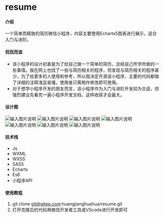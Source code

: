 # resume

#### 介绍
一个简单而精致的简历微信小程序，内容主要使用Echarts5图表进行展示，适合入门与进阶。
#### 侃侃而谈
- 该小程序的设计初衷是为了给自己做一个简单的简历，总结自己所学所做的一些事情。我在网上也找了一些与简历相关的程序，但发现与简历相关的程序甚少，为了给更多的人使用和参考，所以我决定开源该小程序，主要的代码都做了详细的注释浅显易懂，使用者只需稍作修改即可使用。
- 对于想学小程序开发的朋友而言，该小程序作为入门与进阶开发较为合适，但强烈建议先看完一遍小程序开发文档，这样收获才会最大。
#### 设计图
![输入图片说明](https://foruda.gitee.com/images/1672458736089340374/510fb432_12060363.jpeg "微信图片_20221231114651.jpg")
![输入图片说明](https://foruda.gitee.com/images/1672458632520593283/79109db3_12060363.jpeg "微信图片_20221231114757.jpg")
![输入图片说明](https://foruda.gitee.com/images/1672458652522283182/0cc5a15b_12060363.jpeg "微信图片_20221231115000.jpg")
![输入图片说明](https://foruda.gitee.com/images/1672458666914013602/b6ec7c11_12060363.jpeg "微信图片_20221231114747.jpg")
![输入图片说明](https://foruda.gitee.com/images/1672458688301234551/2d333711_12060363.jpeg "微信图片_20221231114743.jpg")
![输入图片说明](https://foruda.gitee.com/images/1672458704891806747/70012ac0_12060363.jpeg "微信图片_20221231114738.jpg")
![输入图片说明](https://foruda.gitee.com/images/1672458716465460000/b51bcbf8_12060363.jpeg "微信图片_20221231114731.jpg")

#### 技术栈
- Js
- WXML
- WXSS
- SASS
- Echarts
- Es6
- 小程序API
#### 使用教程
1. git clone git@gitee.com:huangjianghuahua/resume.git
2. 打开克隆后的代码用微信开发者工具或VScode进行开发即可

